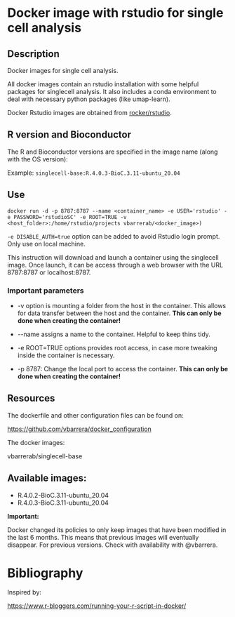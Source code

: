 # Docker image with rstudio for single cell analysis

## Description

Docker images for single cell analysis.

All docker images contain an rstudio installation with some helpful packages for singlecell analysis. It also includes a conda environment to deal with necessary python packages (like umap-learn).

Docker Rstudio images are obtained from [rocker/rstudio](https://hub.docker.com/r/rocker/rstudio).

## R version and Bioconductor

The R and Bioconductor versions are specified in the image name (along with the OS version):

Example:
`singlecell-base:R.4.0.3-BioC.3.11-ubuntu_20.04`

## Use 

`docker run -d -p 8787:8787 --name <container_name> -e USER='rstudio' -e PASSWORD='rstudioSC' -e ROOT=TRUE -v <host_folder>:/home/rstudio/projects vbarrerab/<docker_image>)`

`-e DISABLE_AUTH=true` option can be added to avoid Rstudio login prompt. Only use on local machine.

This instruction will download and launch a container using the singlecell image. Once launch, it can be access through a web browser with the URL 8787:8787 or localhost:8787.

### Important parameters

* -v option is mounting a folder from the host in the container. This allows for data transfer between the host and the container. **This can only be done when creating the container!**

* --name assigns a name to the container. Helpful to keep thins tidy.
* -e ROOT=TRUE options provides root access, in case more tweaking inside the container is necessary.
* -p 8787:<port> Change the local port to access the container. **This can only be done when creating the container!**

## Resources

The dockerfile and other configuration files can be found on:

https://github.com/vbarrera/docker_configuration

The docker images: 

vbarrerab/singlecell-base

## Available images:

- R.4.0.2-BioC.3.11-ubuntu_20.04
- R.4.0.3-BioC.3.11-ubuntu_20.04

**Important:**

Docker changed its policies to only keep images that have been modified in the last 6 months. This means that previous images will eventually disappear. For previous versions. Check with availability with @vbarrera.

# Bibliography

Inspired by:

https://www.r-bloggers.com/running-your-r-script-in-docker/

